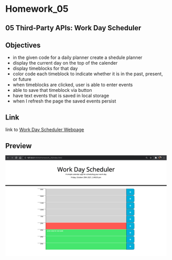 # Homework_05
## 05 Third-Party APIs: Work Day Scheduler 

## Objectives 
- in the given code for a daily planner create a shedule planner 
- display the current day on the top of the calender 
- display timeblocks for that day 
- color code each timeblock to indicate whether it is in the past, present, or future 
- when timeblocks are clicked, user is able to enter events 
- able to save that timeblock via button 
- have text events that is saved in local storage 
- when I refresh the page the saved events persist

## Link 
link to [Work Day Scheduler Webpage](https://fiona1nicdao.github.io/Homework_05/)

## Preview 
![WorkDayScheduler](./work-schedule-page.png)